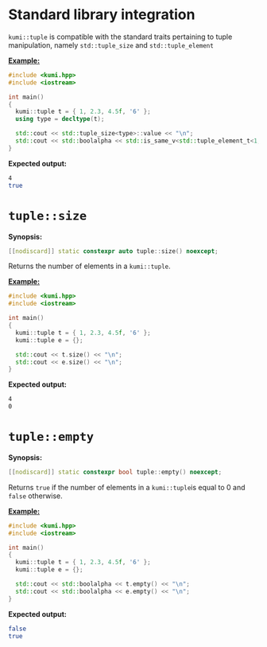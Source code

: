 
# Standard library integration
`kumi::tuple` is compatible with the standard traits pertaining to tuple manipulation, namely
`std::tuple_size` and `std::tuple_element`

[**Example:**](https://godbolt.org/z/9x9PbxafT)
```c++
#include <kumi.hpp>
#include <iostream>

int main()
{
  kumi::tuple t = { 1, 2.3, 4.5f, '6' };
  using type = decltype(t);

  std::cout << std::tuple_size<type>::value << "\n";
  std::cout << std::boolalpha << std::is_same_v<std::tuple_element_t<1,type>,double> << "\n";
}
```

**Expected output:**
```bash
4
true
```

# `tuple::size`

**Synopsis:**
```c++
[[nodiscard]] static constexpr auto tuple::size() noexcept;
```

Returns the number of elements in a `kumi::tuple`.

[**Example:**](https://godbolt.org/z/9hqxjsbz5)
```c++
#include <kumi.hpp>
#include <iostream>

int main()
{
  kumi::tuple t = { 1, 2.3, 4.5f, '6' };
  kumi::tuple e = {};

  std::cout << t.size() << "\n";
  std::cout << e.size() << "\n";
}
```

**Expected output:**
```bash
4
0
```

# `tuple::empty`

**Synopsis:**
```c++
[[nodiscard]] static constexpr bool tuple::empty() noexcept;
```

Returns `true` if the number of elements in a `kumi::tuple`is equal to 0 and `false` otherwise.

[**Example:**](https://godbolt.org/z/qbhzjjPWd)
```c++
#include <kumi.hpp>
#include <iostream>

int main()
{
  kumi::tuple t = { 1, 2.3, 4.5f, '6' };
  kumi::tuple e = {};

  std::cout << std::boolalpha << t.empty() << "\n";
  std::cout << std::boolalpha << e.empty() << "\n";
}
```

**Expected output:**
```bash
false
true
```
